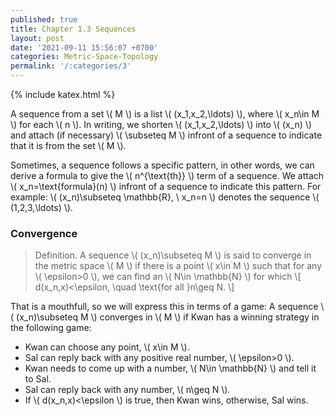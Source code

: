 ```yaml
---
published: true
title: Chapter 1.3 Sequences
layout: post
date: '2021-09-11 15:56:07 +0700'
categories: Metric-Space-Topology
permalink: '/:categories/3'
---
```

{% include katex.html %}

A sequence from a set \\( M \\) is a list \\( (x_1,x_2,\ldots) \\), where \\( x_n\in M \\) for each \\( n \\). In writing, we shorten \\( (x_1,x_2,\ldots) \\) into \\( (x_n) \\) and attach (if necessary) \\( \subseteq M \\) infront of a sequence to indicate that it is from the set \\( M \\).

Sometimes, a sequence follows a specific pattern, in other words, we can derive a formula to give the \\( n^{\text{th}} \\) term of a sequence. We attach \\( x_n=\text{formula}(n) \\) infront of a sequence to indicate this pattern. For example: \\( (x_n)\subseteq \mathbb{R}, \ x_n=n \\) denotes the sequence \\( (1,2,3,\ldots) \\).  

### Convergence

> Definition. A sequence \\( (x_n)\subseteq M \\) is said to converge in the metric space \\( M \\) if there is a point \\( x\in M \\) such that for any \\( \epsilon>0 \\), we can find an \\( N\in \mathbb{N} \\) for which
\\[ d(x_n,x)<\epsilon, \quad \text{for all }n\geq N. \\]

That is a mouthfull, so we will express this in terms of a game: A sequence \\( (x_n)\subseteq M \\) converges in \\( M \\) if Kwan has a winning strategy in the following game:

- Kwan can choose any point, \\( x\in M \\).
- Sal can reply back with any positive real number, \\( \epsilon>0 \\).
- Kwan needs to come up with a number, \\( N\in \mathbb{N} \\) and tell it to Sal.
- Sal can reply back with any number, \\( n\geq N \\). 
- If \\( d(x_n,x)<\epsilon \\) is true, then Kwan wins, otherwise, Sal wins.



